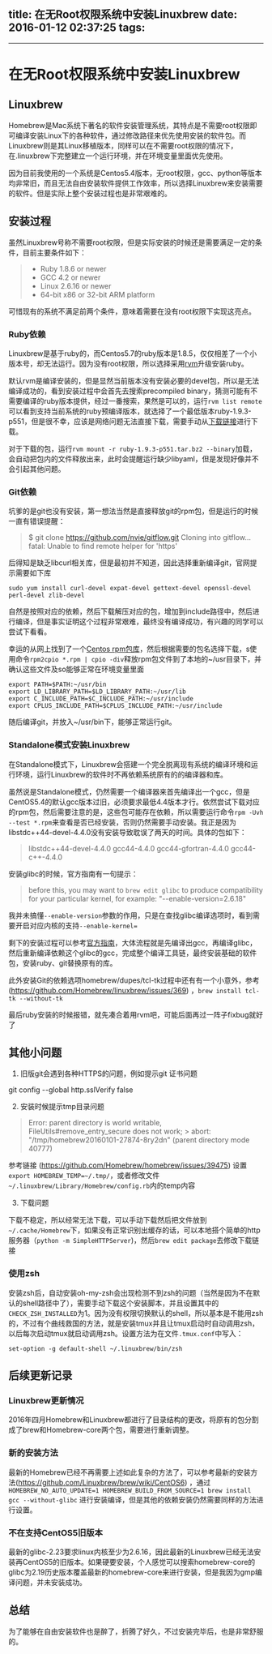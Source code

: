 
title:  在无Root权限系统中安装Linuxbrew
date: 2016-01-12 02:37:25
tags:
---

---

# 在无Root权限系统中安装Linuxbrew

## Linuxbrew

Homebrew是Mac系统下著名的软件安装管理系统，其特点是不需要root权限即可编译安装Linux下的各种软件，通过修改路径来优先使用安装的软件包。而Linuxbrew则是其Linux移植版本，同样可以在不需要root权限的情况下，在.linuxbrew下完整建立一个运行环境，并在环境变量里面优先使用。

因为目前我使用的一个系统是Centos5.4版本，无root权限，gcc、python等版本均非常旧，而且无法自由安装软件提供工作效率，所以选择Linuxbrew来安装需要的软件。但是实际上整个安装过程也是非常艰难的。

## 安装过程

虽然Linuxbrew号称不需要root权限，但是实际安装的时候还是需要满足一定的条件，目前主要条件如下：

>   * Ruby 1.8.6 or newer
>   * GCC 4.2 or newer
>   * Linux 2.6.16 or newer
>   * 64-bit x86 or 32-bit ARM platform

可惜现有的系统不满足前两个条件，意味着需要在没有root权限下实现这亮点。

### Ruby依赖

Linuxbrew是基于ruby的，而Centos5.7的ruby版本是1.8.5，仅仅相差了一个小版本号，却无法运行。因为没有root权限，所以选择采用[rvm](https://rvm.io/)升级安装ruby。

默认rvm是编译安装的，但是显然当前版本没有安装必要的devel包，所以是无法编译成功的，看到安装过程中会首先去搜索precompiled binary，猜测可能有不需要编译的ruby版本提供，经过一番搜索，果然是可以的，运行`rvm list remote`可以看到支持当前系统的ruby预编译版本，就选择了一个最低版本ruby-1.9.3-p551，但是很不幸，应该是网络问题无法直接下载，需要手动从[下载链接](https://rvm_io.global.ssl.fastly.net/binaries/centos/5/x86_64/)进行下载。

对于下载的包，运行`rvm mount -r ruby-1.9.3-p551.tar.bz2 --binary`加载，会自动把包内的文件释放出来，此时会提醒运行缺少libyaml，但是发现好像并不会引起其他问题。

### Git依赖

坑爹的是git也没有安装，第一想法当然是直接释放git的rpm包，但是运行的时候一直有错误提醒：

>    $ git clone https://github.com/nvie/gitflow.git
>    Cloning into gitflow...
>    fatal: Unable to find remote helper for 'https'

后得知是缺乏libcurl相关库，但是最初并不知道，因此选择重新编译git，官网提示需要如下库

```
sudo yum install curl-devel expat-devel gettext-devel openssl-devel perl-devel zlib-devel
```

自然是按照对应的依赖，然后下载解压对应的包，增加到include路径中，然后进行编译，但是事实证明这个过程非常艰难，最终没有编译成功，有兴趣的同学可以尝试下看看。

幸运的从网上找到了一个[Centos rpm包库](http://vault.centos.org/5.4/os/x86_64/CentOS/)，然后根据需要的包名选择下载，s使用命令`rpm2cpio *.rpm | cpio -div`释放rpm包文件到了本地的~/usr目录下，并确认这些文件及so能够正常在环境变量里面

```
export PATH=$PATH:~/usr/bin
export LD_LIBRARY_PATH=$LD_LIBRARY_PATH:~/usr/lib
export C_INCLUDE_PATH=$C_INCLUDE_PATH:~/usr/include
export CPLUS_INCLUDE_PATH=$CPLUS_INCLUDE_PATH:~/usr/include
```

随后编译git，并放入~/usr/bin下，能够正常运行git。

### Standalone模式安装Linuxbrew

在Standalone模式下，Linuxbrew会搭建一个完全脱离现有系统的编译环境和运行环境，运行Linuxbrew的软件时不再依赖系统原有的的编译器和库。

虽然说是Standalone模式，仍然需要一个编译器来首先编译出一个gcc，但是CentOS5.4的默认gcc版本过旧，必须要求最低4.4版本才行。依然尝试下载对应的rpm包，然后需要注意的是，这些包可能存在依赖，所以需要运行命令`rpm -Uvh --test *.rpm`来查看是否已经安装，否则仍然需要手动安装。我正是因为libstdc++44-devel-4.4.0没有安装导致耽误了两天的时间。具体的包如下：

>    libstdc++44-devel-4.4.0 gcc44-4.4.0 gcc44-gfortran-4.4.0 gcc44-c++-4.4.0

安装glibc的时候，官方指南有一句提示：

>    before this, you may want to `brew edit glibc` to produce compatibility for your particular kernel, for example:
>    "--enable-version=2.6.18"

我并未搞懂`--enable-version`参数的作用，只是在查找glibc编译选项时，看到需要开启对应内核的支持`--enable-kernel=`

剩下的安装过程可以参考[官方指南](https://github.com/Homebrew/linuxbrew/wiki/Standalone-Installation)，大体流程就是先编译出gcc，再编译glibc，然后重新编译依赖这个glibc的gcc，完成整个编译工具链，最终安装基础的软件包，安装ruby、git替换原有的库。

此外安装Git的依赖选项homebrew/dupes/tcl-tk过程中还有有一个小意外，参考(https://github.com/Homebrew/linuxbrew/issues/369) ，`brew install tcl-tk --without-tk`

最后ruby安装的时候报错，就先凑合着用rvm吧，可能后面再过一阵子fixbug就好了

## 其他小问题

1. 旧版git会遇到各种HTTPS的问题，例如提示git 证书问题

git config --global http.sslVerify false

2. 安装时候提示tmp目录问题

>   Error: parent directory is world writable, FileUtils#remove_entry_secure does not work; >    abort: "/tmp/homebrew20160101-27874-8ry2dn" (parent directory mode 40777)

参考链接 (https://github.com/Homebrew/homebrew/issues/39475) 设置`export HOMEBREW_TEMP=~/.tmp/`，或者修改文件`~/.linuxbrew/Library/Homebrew/config.rb`内的temp内容

3. 下载问题

下载不稳定，所以经常无法下载，可以手动下载然后把文件放到`~/.cache/Homebrew`下，如果没有正常识别出缓存的话，可以本地搭个简单的http服务器（`python -m SimpleHTTPServer`)，然后`brew edit package`去修改下载链接

### 使用zsh

安装zsh后，自动安装oh-my-zsh会出现检测不到zsh的问题（当然是因为不在默认的shell路径中了），需要手动下载这个安装脚本，并且设置其中的`CHECK_ZSH_INSTALLED`为1。因为没有权限切换默认的shell，所以基本是不能用zsh的，不过有个曲线救国的方法，就是安装tmux并且让tmux启动时自动调用zsh，以后每次启动tmux就启动调用zsh。设置方法为在文件`.tmux.conf`中写入：

```
set-option -g default-shell ~/.linuxbrew/bin/zsh
```

## 后续更新记录

### Linuxbrew更新情况

2016年四月Homebrew和Linuxbrew都进行了目录结构的更改，将原有的包分割成了brew和Homebrew-core两个包，需要进行重新调整。

### 新的安装方法

最新的Homebrew已经不再需要上述如此复杂的方法了，可以参考最新的安装方法(https://github.com/Linuxbrew/brew/wiki/CentOS6) ，通过`HOMEBREW_NO_AUTO_UPDATE=1 HOMEBREW_BUILD_FROM_SOURCE=1 brew install gcc --without-glibc` 进行安装编译，但是其他的依赖安装仍然需要同样的方法进行设置。

### 不在支持CentOS5旧版本

最新的glibc-2.23要求linux内核至少为2.6.16，因此最新的Linuxbrew已经无法安装再CentOS5的旧版本。如果硬要安装，个人感觉可以搜索homebrew-core的glibc为2.19历史版本覆盖最新的homebrew-core来进行安装，但是我因为gmp编译问题，并未安装成功。

## 总结

为了能够在自由安装软件也是醉了，折腾了好久，不过安装完毕后，也是非常舒服的。
